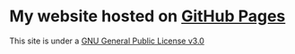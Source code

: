 # My website hosted on [GitHub Pages](dvke5.github.io)

This site is under a [GNU General Public License v3.0](./LICENSE.md)

